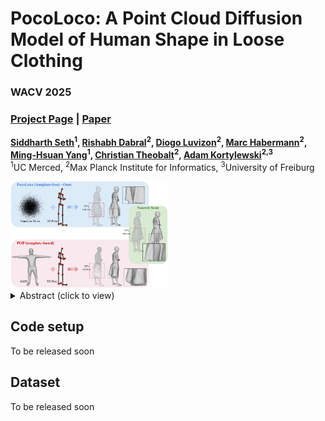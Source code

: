 # PocoLoco: A Point Cloud Diffusion Model of Human Shape in Loose Clothing

### WACV 2025

### [Project Page](https://arxiv.org/pdf/2411.04249)  | [Paper](https://arxiv.org/pdf/2411.04249)

**[Siddharth Seth](https://sidsunny.github.io/)<sup>1</sup>, [Rishabh Dabral](https://rishabhdabral.github.io/)<sup>2</sup>, [Diogo Luvizon](https://dluvizon.github.io/)<sup>2</sup>, [Marc Habermann](https://people.mpi-inf.mpg.de/~mhaberma/)<sup>2</sup>, [Ming-Hsuan Yang](https://faculty.ucmerced.edu/mhyang/)<sup>1</sup>, [Christian Theobalt](https://people.mpi-inf.mpg.de/~theobalt/)<sup>2</sup>, [Adam Kortylewski](https://genintel.mpi-inf.mpg.de/)<sup>2,3</sup>** <br>
<sup>1</sup>UC Merced, <sup>2</sup>Max Planck Institute for Informatics, <sup>3</sup>University of Freiburg


<img src="teaser_pocoloco.png" alt="PocoLoco Teaser" style="width: 50%;"/>


</br>

<details>
    <summary>Abstract (click to view)</summary>
    Modeling a human avatar that can plausibly deform to articulations is an active area of research. We present POCOLOCO – the first template-free, point-based, pose-conditioned generative model for 3D humans in loose clothing. We motivate our work by noting that most methods require a parametric model of the human body to ground pose-dependent deformations. Consequently, they are restricted to modeling clothing that is topologically similar to the naked body and do not extend well to loose clothing. The few methods that attempt to model loose clothing typically require either canonicalization or a UV-parameterization and need to address the challenging problem of explicitly estimating correspondences for the deforming clothes. In this work, we formulate avatar clothing deformation as a conditional point-cloud generation task within the denoising diffusion framework. Crucially, our framework operates directly on unordered point clouds, eliminating the need for a parametric model or a clothing template. This also enables a variety of practical applications, such as point cloud completion and pose-based editing – important features for virtual human animation. As current datasets for human avatars in loose clothing are far too small for training diffusion models, we release a dataset of two subjects performing various poses in loose clothing with a total of 75K point clouds. By contributing towards tackling the challenging task of effectively modeling loose clothing and expanding the available data for training these models, we aim to set the stage for further innovation in digital humans.
</details>

## Code setup
To be released soon

## Dataset
To be released soon
